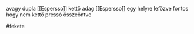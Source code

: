 avagy dupla [[Espersso]]
kettő adag [[Espersso]] egy helyre lefőzve
fontos hogy nem kettő pressó összeöntve

#fekete